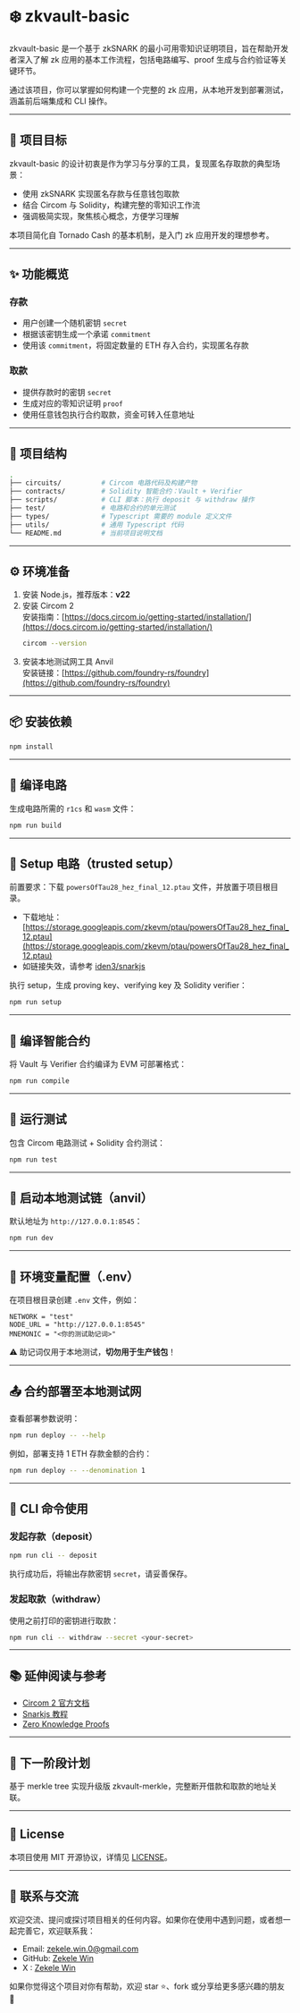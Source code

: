 # ❄️ zkvault-basic

zkvault-basic 是一个基于 zkSNARK 的最小可用零知识证明项目，旨在帮助开发者深入了解 zk 应用的基本工作流程，包括电路编写、proof 生成与合约验证等关键环节。

通过该项目，你可以掌握如何构建一个完整的 zk 应用，从本地开发到部署测试，涵盖前后端集成和 CLI 操作。

---

## 🎯 项目目标

zkvault-basic 的设计初衷是作为学习与分享的工具，复现匿名存取款的典型场景：

- 使用 zkSNARK 实现匿名存款与任意钱包取款
- 结合 Circom 与 Solidity，构建完整的零知识工作流
- 强调极简实现，聚焦核心概念，方便学习理解

本项目简化自 Tornado Cash 的基本机制，是入门 zk 应用开发的理想参考。

---

## ✨ 功能概览

### 存款

- 用户创建一个随机密钥 `secret`
- 根据该密钥生成一个承诺 `commitment`
- 使用该 `commitment`，将固定数量的 ETH 存入合约，实现匿名存款

### 取款

- 提供存款时的密钥 `secret`
- 生成对应的零知识证明 `proof`
- 使用任意钱包执行合约取款，资金可转入任意地址

---

## 🧱 项目结构

```bash
.
├── circuits/          # Circom 电路代码及构建产物
├── contracts/         # Solidity 智能合约：Vault + Verifier
├── scripts/           # CLI 脚本：执行 deposit 与 withdraw 操作
├── test/              # 电路和合约的单元测试
├── types/             # Typescript 需要的 module 定义文件
├── utils/             # 通用 Typescript 代码
└── README.md          # 当前项目说明文档
```

---

## ⚙️ 环境准备

1. 安装 Node.js，推荐版本：**v22**
2. 安装 Circom 2  
   安装指南：[https://docs.circom.io/getting-started/installation/](https://docs.circom.io/getting-started/installation/)
   ```bash
   circom --version
   ```
3. 安装本地测试网工具 Anvil  
   安装链接：[https://github.com/foundry-rs/foundry](https://github.com/foundry-rs/foundry)

---

## 📦 安装依赖

```bash
npm install
```

---

## 🔧 编译电路

生成电路所需的 `r1cs` 和 `wasm` 文件：

```bash
npm run build
```

---

## 🔐 Setup 电路（trusted setup）

前置要求：下载 `powersOfTau28_hez_final_12.ptau` 文件，并放置于项目根目录。

- 下载地址：[https://storage.googleapis.com/zkevm/ptau/powersOfTau28_hez_final_12.ptau](https://storage.googleapis.com/zkevm/ptau/powersOfTau28_hez_final_12.ptau)
- 如链接失效，请参考 [iden3/snarkjs](https://github.com/iden3/snarkjs?tab=readme-ov-file#7-prepare-phase-2)

执行 setup，生成 proving key、verifying key 及 Solidity verifier：

```bash
npm run setup
```

---

## 📄 编译智能合约

将 Vault 与 Verifier 合约编译为 EVM 可部署格式：

```bash
npm run compile
```

---

## 🧪 运行测试

包含 Circom 电路测试 + Solidity 合约测试：

```bash
npm run test
```

---

## 🚀 启动本地测试链（anvil）

默认地址为 `http://127.0.0.1:8545`：

```bash
npm run dev
```

---

## 🧾 环境变量配置（.env）

在项目根目录创建 `.env` 文件，例如：

```env
NETWORK = "test"
NODE_URL = "http://127.0.0.1:8545"
MNEMONIC = "<你的测试助记词>"
```

⚠️ 助记词仅用于本地测试，**切勿用于生产钱包**！

---

## 📤 合约部署至本地测试网

查看部署参数说明：

```bash
npm run deploy -- --help
```

例如，部署支持 1 ETH 存款金额的合约：

```bash
npm run deploy -- --denomination 1
```

---

## 🧭 CLI 命令使用

### 发起存款（deposit）

```bash
npm run cli -- deposit
```

执行成功后，将输出存款密钥 `secret`，请妥善保存。

### 发起取款（withdraw）

使用之前打印的密钥进行取款：

```bash
npm run cli -- withdraw --secret <your-secret>
```

---

## 📚 延伸阅读与参考

- [Circom 2 官方文档](https://docs.circom.io/)
- [Snarkjs 教程](https://github.com/iden3/snarkjs)
- [Zero Knowledge Proofs](https://ethereum.org/en/zero-knowledge-proofs/)

---

## 🚧 下一阶段计划

基于 merkle tree 实现升级版 zkvault-merkle，完整断开借款和取款的地址关联。

---

## 📄 License

本项目使用 MIT 开源协议，详情见 [LICENSE](./LICENSE)。

---

## 🤝 联系与交流

欢迎交流、提问或探讨项目相关的任何内容。如果你在使用中遇到问题，或者想一起完善它，欢迎联系我：

- Email: zekele.win.0@gmail.com
- GitHub: [Zekele Win](https://github.com/zekele-win)
- X : [Zekele Win](https://x.com/zekele_win)

如果你觉得这个项目对你有帮助，欢迎 star ⭐️、fork 或分享给更多感兴趣的朋友 🙌
